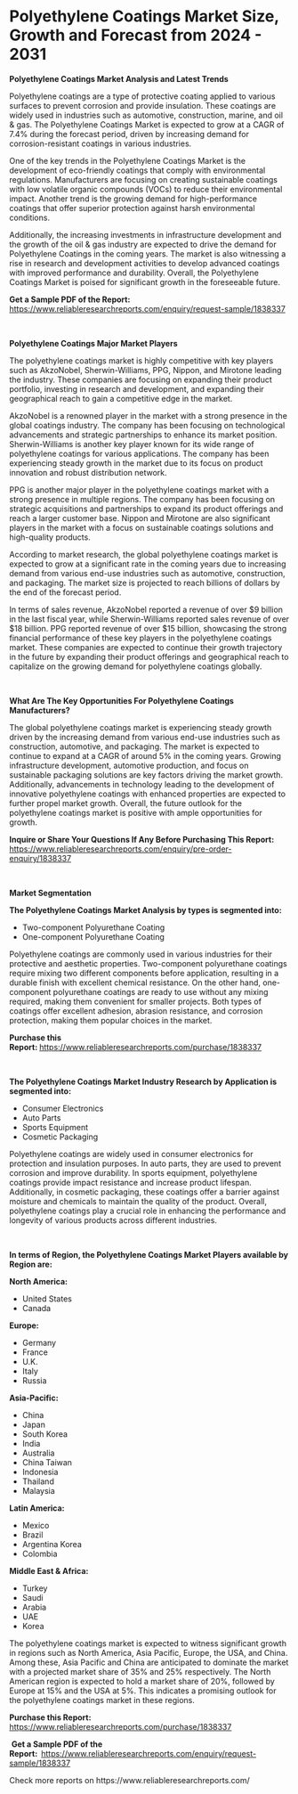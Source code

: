 <p><h1>Polyethylene Coatings Market Size, Growth and Forecast from 2024 - 2031</h1></p><p><strong>Polyethylene Coatings Market Analysis and Latest Trends</strong></p>
<p><p>Polyethylene coatings are a type of protective coating applied to various surfaces to prevent corrosion and provide insulation. These coatings are widely used in industries such as automotive, construction, marine, and oil & gas. The Polyethylene Coatings Market is expected to grow at a CAGR of 7.4% during the forecast period, driven by increasing demand for corrosion-resistant coatings in various industries.</p><p>One of the key trends in the Polyethylene Coatings Market is the development of eco-friendly coatings that comply with environmental regulations. Manufacturers are focusing on creating sustainable coatings with low volatile organic compounds (VOCs) to reduce their environmental impact. Another trend is the growing demand for high-performance coatings that offer superior protection against harsh environmental conditions.</p><p>Additionally, the increasing investments in infrastructure development and the growth of the oil & gas industry are expected to drive the demand for Polyethylene Coatings in the coming years. The market is also witnessing a rise in research and development activities to develop advanced coatings with improved performance and durability. Overall, the Polyethylene Coatings Market is poised for significant growth in the foreseeable future.</p></p>
<p><strong>Get a Sample PDF of the Report:&nbsp;</strong> <a href="https://www.reliableresearchreports.com/enquiry/request-sample/1838337">https://www.reliableresearchreports.com/enquiry/request-sample/1838337</a></p>
<p>&nbsp;</p>
<p><strong>Polyethylene Coatings Major Market Players</strong></p>
<p><p>The polyethylene coatings market is highly competitive with key players such as AkzoNobel, Sherwin-Williams, PPG, Nippon, and Mirotone leading the industry. These companies are focusing on expanding their product portfolio, investing in research and development, and expanding their geographical reach to gain a competitive edge in the market.</p><p>AkzoNobel is a renowned player in the market with a strong presence in the global coatings industry. The company has been focusing on technological advancements and strategic partnerships to enhance its market position. Sherwin-Williams is another key player known for its wide range of polyethylene coatings for various applications. The company has been experiencing steady growth in the market due to its focus on product innovation and robust distribution network.</p><p>PPG is another major player in the polyethylene coatings market with a strong presence in multiple regions. The company has been focusing on strategic acquisitions and partnerships to expand its product offerings and reach a larger customer base. Nippon and Mirotone are also significant players in the market with a focus on sustainable coatings solutions and high-quality products.</p><p>According to market research, the global polyethylene coatings market is expected to grow at a significant rate in the coming years due to increasing demand from various end-use industries such as automotive, construction, and packaging. The market size is projected to reach billions of dollars by the end of the forecast period.</p><p>In terms of sales revenue, AkzoNobel reported a revenue of over $9 billion in the last fiscal year, while Sherwin-Williams reported sales revenue of over $18 billion. PPG reported revenue of over $15 billion, showcasing the strong financial performance of these key players in the polyethylene coatings market. These companies are expected to continue their growth trajectory in the future by expanding their product offerings and geographical reach to capitalize on the growing demand for polyethylene coatings globally.</p></p>
<p>&nbsp;</p>
<p><strong>What Are The Key Opportunities For Polyethylene Coatings Manufacturers?</strong></p>
<p><p>The global polyethylene coatings market is experiencing steady growth driven by the increasing demand from various end-use industries such as construction, automotive, and packaging. The market is expected to continue to expand at a CAGR of around 5% in the coming years. Growing infrastructure development, automotive production, and focus on sustainable packaging solutions are key factors driving the market growth. Additionally, advancements in technology leading to the development of innovative polyethylene coatings with enhanced properties are expected to further propel market growth. Overall, the future outlook for the polyethylene coatings market is positive with ample opportunities for growth.</p></p>
<p><strong>Inquire or Share Your Questions If Any Before Purchasing This Report:</strong> <a href="https://www.reliableresearchreports.com/enquiry/pre-order-enquiry/1838337">https://www.reliableresearchreports.com/enquiry/pre-order-enquiry/1838337</a></p>
<p>&nbsp;</p>
<p><strong>Market Segmentation</strong></p>
<p><strong>The Polyethylene Coatings Market Analysis by types is segmented into:</strong></p>
<p><ul><li>Two-component Polyurethane Coating</li><li>One-component Polyurethane Coating</li></ul></p>
<p><p>Polyethylene coatings are commonly used in various industries for their protective and aesthetic properties. Two-component polyurethane coatings require mixing two different components before application, resulting in a durable finish with excellent chemical resistance. On the other hand, one-component polyurethane coatings are ready to use without any mixing required, making them convenient for smaller projects. Both types of coatings offer excellent adhesion, abrasion resistance, and corrosion protection, making them popular choices in the market.</p></p>
<p><strong>Purchase this Report:&nbsp;</strong><a href="https://www.reliableresearchreports.com/purchase/1838337">https://www.reliableresearchreports.com/purchase/1838337</a></p>
<p>&nbsp;</p>
<p><strong>The Polyethylene Coatings Market Industry Research by Application is segmented into:</strong></p>
<p><ul><li>Consumer Electronics</li><li>Auto Parts</li><li>Sports Equipment</li><li>Cosmetic Packaging</li></ul></p>
<p><p>Polyethylene coatings are widely used in consumer electronics for protection and insulation purposes. In auto parts, they are used to prevent corrosion and improve durability. In sports equipment, polyethylene coatings provide impact resistance and increase product lifespan. Additionally, in cosmetic packaging, these coatings offer a barrier against moisture and chemicals to maintain the quality of the product. Overall, polyethylene coatings play a crucial role in enhancing the performance and longevity of various products across different industries.</p></p>
<p>&nbsp;</p>
<p><strong>In terms of Region, the Polyethylene Coatings Market Players available by Region are:</strong></p>
<p>
    <p> <strong> North America: </strong>
        <ul>
            <li>United States</li>
            <li>Canada</li>
        </ul>
        </p> 
    <p> <strong> Europe: </strong>
        <ul>
            <li>Germany</li>
            <li>France</li>
            <li>U.K.</li>
            <li>Italy</li>
            <li>Russia</li>
        </ul>
        </p> 
    <p> <strong> Asia-Pacific: </strong>
        <ul>
            <li>China</li>
            <li>Japan</li>
            <li>South Korea</li>
            <li>India</li>
            <li>Australia</li>
            <li>China Taiwan</li>
            <li>Indonesia</li>
            <li>Thailand</li>
            <li>Malaysia</li>
        </ul>
        </p> 
    <p> <strong> Latin America: </strong>
        <ul>
            <li>Mexico</li>
            <li>Brazil</li>
            <li>Argentina Korea</li>
            <li>Colombia</li>
        </ul>
        </p> 
    <p> <strong> Middle East & Africa: </strong>
        <ul>
            <li>Turkey</li>
            <li>Saudi</li>
            <li>Arabia</li>
            <li>UAE</li>
            <li>Korea</li>
        </ul>
    </p>
    </p>
<p><p>The polyethylene coatings market is expected to witness significant growth in regions such as North America, Asia Pacific, Europe, the USA, and China. Among these, Asia Pacific and China are anticipated to dominate the market with a projected market share of 35% and 25% respectively. The North American region is expected to hold a market share of 20%, followed by Europe at 15% and the USA at 5%. This indicates a promising outlook for the polyethylene coatings market in these regions.</p></p>
<p><strong>Purchase this Report: </strong><a href="https://www.reliableresearchreports.com/purchase/1838337">https://www.reliableresearchreports.com/purchase/1838337</a></p>
<p>&nbsp;<strong>Get a Sample PDF of the Report:&nbsp;&nbsp;</strong><a href="https://www.reliableresearchreports.com/enquiry/request-sample/1838337">https://www.reliableresearchreports.com/enquiry/request-sample/1838337</a></p>
<p><strong></strong></p>
<p>Check more reports on https://www.reliableresearchreports.com/</p>